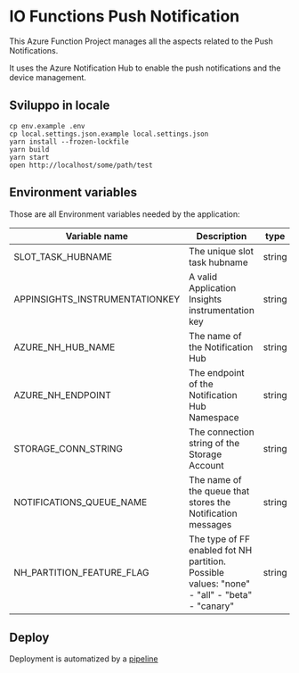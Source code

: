 # IO Functions Push Notification

This Azure Function Project manages all the aspects related to the Push Notifications.

It uses the Azure Notification Hub to enable the push notifications and the device management.

## Sviluppo in locale

```shell
cp env.example .env
cp local.settings.json.example local.settings.json
yarn install --frozen-lockfile
yarn build
yarn start
open http://localhost/some/path/test
```

## Environment variables

Those are all Environment variables needed by the application:

| Variable name                    | Description                                                                                        | type   | Required |
|----------------------------------|----------------------------------------------------------------------------------------------------|--------| ---------|
| SLOT_TASK_HUBNAME                |  The unique slot task hubname                                                                      | string | true     |
| APPINSIGHTS_INSTRUMENTATIONKEY   |  A valid Application Insights instrumentation key                                                  | string | true     |
| AZURE_NH_HUB_NAME                |  The name of the Notification Hub                                                                  | string | true     |
| AZURE_NH_ENDPOINT                |  The endpoint of the Notification Hub Namespace                                                    | string | true     |
| STORAGE_CONN_STRING              |  The connection string of the Storage Account                                                      | string | true     |
| NOTIFICATIONS_QUEUE_NAME         |  The name of the queue that stores the Notification messages                                       | string | true     |
| NH_PARTITION_FEATURE_FLAG        |  The type of FF enabled fot NH partition. Possible values: "none" - "all" - "beta" - "canary"      | string | true     |



## Deploy

Deployment is automatized by a [pipeline](./.devops/deploy-pipelines.yml)
